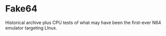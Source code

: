 # Fake64
Historical archive plus CPU tests of what may have been the first-ever N64 emulator targeting LInux.
